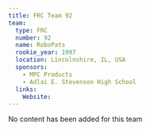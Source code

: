 ```yaml
---
title: FRC Team 92
team:
  type: FRC
  number: 92
  name: RoboPats
  rookie_year: 1997
  location: Lincolnshire, IL, USA
  sponsors:
    - MPC Products
    - Adlai E. Stevenson High School
  links:
    Website: 
---
```

No content has been added for this team